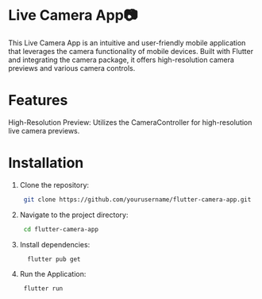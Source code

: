 # Live Camera App📷

This Live Camera App is an intuitive and user-friendly mobile application that leverages the camera functionality of mobile devices. Built with Flutter and integrating the camera package, it offers high-resolution camera previews and various camera controls.

# Features
High-Resolution Preview: Utilizes the CameraController for high-resolution live camera previews.

# Installation
1. Clone the repository:

   ```sh
    git clone https://github.com/yourusername/flutter-camera-app.git
2. Navigate to the project directory:
   ```sh
    cd flutter-camera-app

3. Install dependencies:
   ```sh
     flutter pub get
4. Run the Application:
   ```sh
    flutter run
